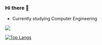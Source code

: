 ### Hi there 👋
- Currently studying Computer Engineering

<picture>
<source
  srcset="https://github-readme-stats.vercel.app/api?username=Itonsow&show_icons=true&theme=dark"
  media="(prefers-color-scheme: dark)"
/>
<source
  srcset="https://github-readme-stats.vercel.app/api?username=Itonsow&show_icons=true"
  media="(prefers-color-scheme: light), (prefers-color-scheme: no-preference)"
/>
<img src="https://github-readme-stats.vercel.app/api?username=Itonsow&show_icons=true" />
</picture>

[![Top Langs](https://github-readme-stats.vercel.app/api/top-langs/?username=Itonsow&layout=compact)](https://github.com/Itonsow/github-readme-stats)

